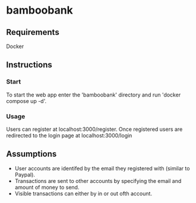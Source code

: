 # bamboobank
## Requirements
Docker
## Instructions
### Start
To start the web app enter the 'bamboobank' directory and run 'docker compose up -d'.
### Usage
Users can register at localhost:3000/register.
Once registered users are redirected to the login page at localhost:3000/login
## Assumptions
- User accounts are identifed by the email they registered with (similar to Paypal).
- Transactions are sent to other accounts by specifying the email and amount of money to send.
- Visible transactions can either by in or out ofth account.


